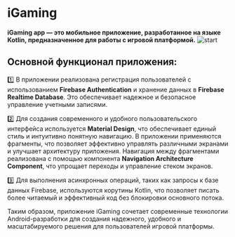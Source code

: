 # iGaming
**iGaming app — это мобильное приложение, разработанное на языке Kotlin, предназначенное для работы с игровой платформой.**
![start]()

## Основной функционал приложения:
:one: В приложении реализована регистрация пользователей с использованием **Firebase Authentication** и хранение данных в **Firebase Realtime Database**.
      Это обеспечивает надежное и безопасное управление учетными записями.
      
:two: Для создания современного и удобного пользовательского интерфейса используется **Material Design**, что обеспечивает единый стиль и интуитивно понятную навигацию. В приложении применяются фрагменты, что позволяет эффективно управлять различными экранами и улучшает архитектуру приложения. Навигация между фрагментами реализована с помощью компонента **Navigation Architecture Component**, что упрощает переходы и управление стеком экранов. 

:three: Для выполнения асинхронных операций, таких как запросы к базе данных Firebase, используются корутины Kotlin, что позволяет писать более читаемый и эффективный код без блокировки основного потока.

Таким образом, приложение iGaming сочетает современные технологии Android-разработки для создания надежного, удобного и масштабируемого решения для пользователей игровой платформы.
